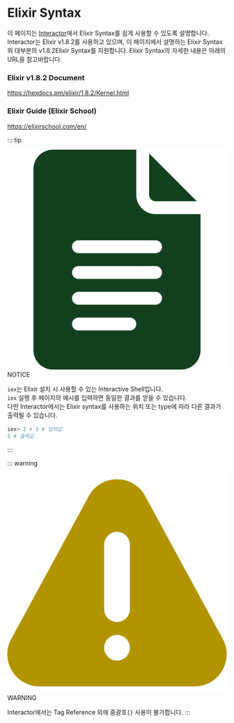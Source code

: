 # Elixir Syntax

이 페이지는 <u>Interactor</u>에서 Elixir Syntax를 쉽게 사용할 수 있도록 설명합니다. Interactor는 Elixir v1.8.2를 사용하고 있으며, 이 페이지에서 설명하는 Elixir Syntax 외 대부분의 v1.8.2Elixir Syntax를 지원합니다. Elixir Syntax의 자세한 내용은 아래의 URL을 참고바랍니다.
### Elixir v1.8.2 Document
<https://hexdocs.pm/elixir/1.8.2/Kernel.html>

### Elixir Guide (Elixir School)
<https://elixirschool.com/en/>

<div class="spacer"/>

::: tip <p class="custom-block-title"><img src="../../img/icon/tip.svg">NOTICE</p>
`iex`는 Elixir 설치 시 사용할 수 있는 Interactive Shell입니다.  
`iex` 실행 후 페이지의 예시를 입력하면 동일한 결과를 얻을 수 있습니다.  
다만 Interactor에서는 Elixir syntax를 사용하는 위치 또는 type에 따라 다른 결과가 출력될 수 있습니다.
``` elixir
iex> 2 + 3 # 입력값
5 # 출력값
```
:::

::: warning <p class="custom-block-title"><img src="../../img/icon/warning.svg">WARNING</p>
Interactor에서는 Tag Reference 외에 중괄호`{}` 사용이 불가합니다. 
:::